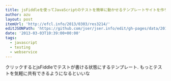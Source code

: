 ```yaml
---
title: jsFiddleを使ってJavaScriptのテストを簡単に動かせるテンプレートサイトを作りました | Web scratch
author: azu
layout: post
itemUrl: 'http://efcl.info/2013/0303/res3214/'
editJSONPath: 'https://github.com/jser/jser.info/edit/gh-pages/data/2013/03/index.json'
date: '2013-03-03T10:39:00+00:00'
tags:
  - javascript
  - testing
  - webservice
---
```

クリックするとjsFiddleでテストが書ける状態にするテンプレート.
もっとテストを気軽に共有できるようになるといいな
